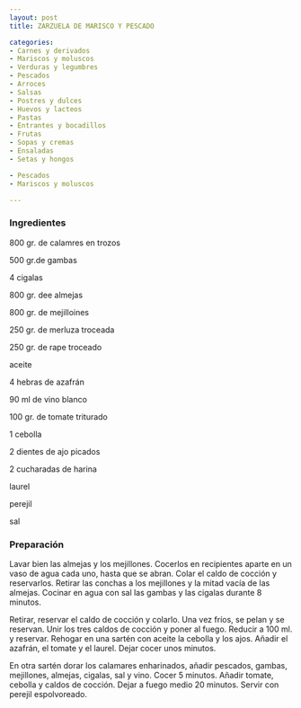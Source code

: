 ```yaml
---
layout: post
title: ZARZUELA DE MARISCO Y PESCADO

categories:
- Carnes y derivados
- Mariscos y moluscos
- Verduras y legumbres
- Pescados
- Arroces
- Salsas
- Postres y dulces
- Huevos y lacteos
- Pastas
- Entrantes y bocadillos
- Frutas
- Sopas y cremas
- Ensaladas
- Setas y hongos

- Pescados
- Mariscos y moluscos

---
```


<h3>Ingredientes</h3>

800 gr. de calamres en trozos

500 gr.de gambas

4 cigalas

800 gr. dee almejas

800 gr. de mejilloines

250 gr. de merluza troceada

250 gr. de rape troceado

aceite

4 hebras de azafrán

90 ml de vino blanco

100 gr. de tomate triturado

1 cebolla

2 dientes de ajo picados

2 cucharadas de harina

laurel

perejil

sal

<h3>Preparación</h3>

Lavar bien las almejas y los mejillones. Cocerlos en recipientes aparte en un vaso de agua cada uno, hasta que se abran. Colar el caldo de cocción y reservarlos. Retirar las conchas a los mejillones y la mitad vacía de las almejas. Cocinar en agua con sal las gambas y las cigalas durante 8 minutos.

Retirar, reservar el caldo de cocción y colarlo. Una vez fríos, se pelan y se reservan. Unir los tres caldos de cocción y poner al fuego. Reducir a 100 ml. y reservar. Rehogar en una sartén con aceite la cebolla y los ajos. Añadir el azafrán, el tomate y el laurel. Dejar cocer unos minutos.

En otra sartén dorar los calamares enharinados, añadir pescados, gambas, mejillones, almejas, cigalas, sal y vino. Cocer 5 minutos. Añadir tomate, cebolla y caldos de cocción. Dejar a fuego medio 20 minutos. Servir con perejil espolvoreado.

